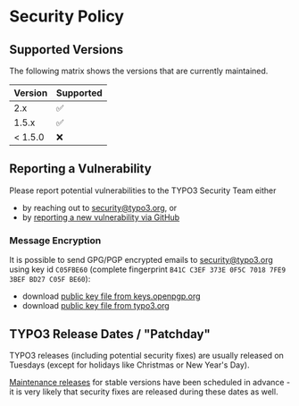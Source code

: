 # Security Policy

## Supported Versions

The following matrix shows the versions that are currently maintained.

| Version | Supported          |
|---------|--------------------|
| 2.x     | :white_check_mark: |
| 1.5.x   | :white_check_mark: |
| < 1.5.0 | :x:                |

## Reporting a Vulnerability

Please report potential vulnerabilities to the TYPO3 Security Team either

* by reaching out to [security@typo3.org](mailto:security@typo3.org), or
* by [reporting a new vulnerability via GitHub](https://github.com/TYPO3/html-sanitizer/security/advisories/new)

### Message Encryption

It is possible to send GPG/PGP encrypted emails to security@typo3.org using key id
`C05FBE60` (complete fingerprint `B41C C3EF 373E 0F5C 7018 7FE9 3BEF BD27 C05F BE60`):

* download [public key file from keys.openpgp.org](https://keys.openpgp.org/vks/v1/by-fingerprint/B41CC3EF373E0F5C70187FE93BEFBD27C05FBE60)
* download [public key file from typo3.org](https://typo3.org/fileadmin/t3o_common_storage/keys/B41CC3EF373E0F5C70187FE93BEFBD27C05FBE60.asc)

## TYPO3 Release Dates / "Patchday"

TYPO3 releases (including potential security fixes) are usually released
on Tuesdays (except for holidays like Christmas or New Year's Day).

[Maintenance releases](https://typo3.org/cms/roadmap/maintenance-releases)
for stable versions have been scheduled in advance - it is very likely that
security fixes are released during these dates as well.
